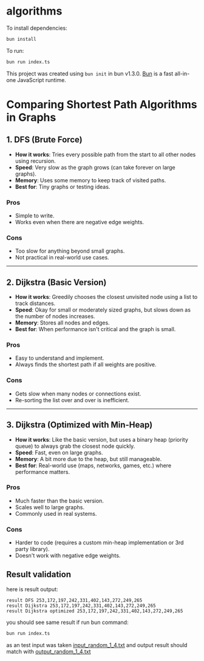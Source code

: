 # algorithms

To install dependencies:

```bash
bun install
```

To run:

```bash
bun run index.ts
```

This project was created using `bun init` in bun v1.3.0. [Bun](https://bun.com) is a fast all-in-one JavaScript runtime.

# Comparing Shortest Path Algorithms in Graphs

## 1. **DFS (Brute Force)**

- **How it works**: Tries every possible path from the start to all other nodes using recursion.
- **Speed**: Very slow as the graph grows (can take forever on large graphs).
- **Memory**: Uses some memory to keep track of visited paths.
- **Best for**: Tiny graphs or testing ideas.

### Pros

- Simple to write.
- Works even when there are negative edge weights.

### Cons

- Too slow for anything beyond small graphs.
- Not practical in real-world use cases.

---

## 2. **Dijkstra (Basic Version)**

- **How it works**: Greedily chooses the closest unvisited node using a list to track distances.
- **Speed**: Okay for small or moderately sized graphs, but slows down as the number of nodes increases.
- **Memory**: Stores all nodes and edges.
- **Best for**: When performance isn't critical and the graph is small.

### Pros

- Easy to understand and implement.
- Always finds the shortest path if all weights are positive.

### Cons

- Gets slow when many nodes or connections exist.
- Re-sorting the list over and over is inefficient.

---

## 3. **Dijkstra (Optimized with Min-Heap)**

- **How it works**: Like the basic version, but uses a binary heap (priority queue) to always grab the closest node quickly.
- **Speed**: Fast, even on large graphs.
- **Memory**: A bit more due to the heap, but still manageable.
- **Best for**: Real-world use (maps, networks, games, etc.) where performance matters.

### Pros

- Much faster than the basic version.
- Scales well to large graphs.
- Commonly used in real systems.

### Cons

- Harder to code (requires a custom min-heap implementation or 3rd party library).
- Doesn't work with negative edge weights.

## Result validation

here is result output:

```
result DFS 253,172,197,242,331,402,143,272,249,265
result Dijkstra 253,172,197,242,331,402,143,272,249,265
result Dijkstra optimized 253,172,197,242,331,402,143,272,249,265
```

you should see same result if run bun command:

```bash
bun run index.ts
```

as an test input was taken [input_random_1_4.txt](https://github.com/beaunus/stanford-algs/blob/master/testCases/course2/assignment2Dijkstra/input_random_1_4.txt)
and output result should match with [output_random_1_4.txt](https://github.com/beaunus/stanford-algs/blob/master/testCases/course2/assignment2Dijkstra/output_random_1_4.txt)
